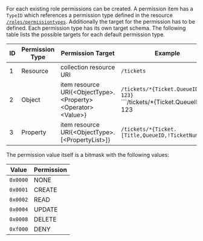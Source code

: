 For each existing role permissions can be created. A permission item has a ```TypeID``` which references a permission type defined in the resource [```/roles/permissiontypes```](#roles_permissiontypes_get). Additionally the target for the permission has to be defined. Each permission type has its own target schema. The following table lists the possible targets for each default permission type.

|ID|Permission Type|Permission Target|Example|
|-|-|-|-|
|1|Resource|collection resource URI|```/tickets```|
|2|Object|item resource URI&#123;&lt;ObjectType&gt;.&lt;Property&gt; &lt;Operator&gt; &lt;Value&gt;&#125;|```/tickets/*{Ticket.QueueID EQ 123}```<br/>```/tickets/*{Ticket.QueueID EQ 123 || Ticket.QueueID EQ 4}```|
|3|Property|item resource URI&#123;&lt;ObjectType&gt;.&#091;&lt;PropertyList&gt;&#093;&#125;|```/tickets/*{Ticket.[Title,QueueID,!TicketNumber]}```|

The permission value itself is a bitmask with the following values:

|Value|Permission|
|-|-|
|```0x0000```|NONE|
|```0x0001```|CREATE|
|```0x0002```|READ|
|```0x0004```|UPDATE|
|```0x0008```|DELETE|
|```0xf000```|DENY|